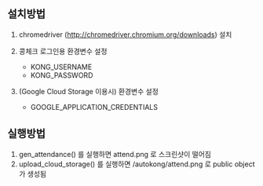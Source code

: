 설치방법
--------

1. chromedriver (http://chromedriver.chromium.org/downloads) 설치

2. 콩체크 로그인용 환경변수 설정
   - KONG_USERNAME
   - KONG_PASSWORD

3. (Google Cloud Storage 이용시) 환경변수 설정
   - GOOGLE_APPLICATION_CREDENTIALS

실행방법
--------

1. gen_attendance() 를 실행하면 attend.png 로 스크린샷이 떨어짐
2. upload_cloud_storage() 를 실행하면 /autokong/attend.png 로 public object 가 생성됨

